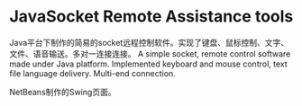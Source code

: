 # JavaSocket Remote Assistance tools
Java平台下制作的简易的socket远程控制软件。实现了键盘、鼠标控制、文字、文件、语音输送。多对一连接连接。
A simple socket, remote control software made under Java platform. Implemented keyboard and mouse control, text file language delivery. Multi-end connection.

NetBeans制作的Swing页面。
